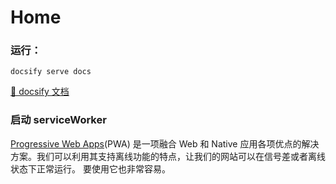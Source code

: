 # Home


### 运行：

```
docsify serve docs
```


  [ 📌 docsify 文档](https://docsify.js.org/#/)



###  启动  serviceWorker

 [Progressive Web Apps](https://developers.google.com/web/progressive-web-apps/)(PWA) 是一项融合 Web 和 Native 应用各项优点的解决方案。我们可以利用其支持离线功能的特点，让我们的网站可以在信号差或者离线状态下正常运行。 要使用它也非常容易。 